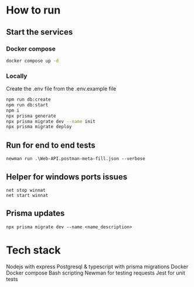 

# How to run
## Start the services

### Docker compose 
``` sh
docker compose up -d
```

### Locally
Create the .env file from the .env.example file
``` sh
npm run db:create
npm run db:start
npm i
npx prisma generate 
npx prisma migrate dev --name init
npx prisma migrate deploy
```

## Run for end to end tests
```
newman run .\Web-API.postman-meta-fill.json --verbose 
```

## Helper for windows ports issues
```
net stop winnat
net start winnat
```

## Prisma updates
```
npx prisma migrate dev --name <name_description>

```


# Tech stack
Nodejs with express
Postgresql & typescript with prisma migrations 
Docker
Docker compose
Bash scripting
Newman for testing requests
Jest for unit tests

